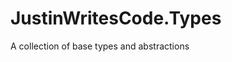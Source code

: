 <!--
 README.md
 
   Created: 2022-10-11-07:32:33
   Modified: 2022-10-30-06:31:00
 
   Author: Justin Chase <justin@justinwritescode.com>
   
   Copyright © 2022 Justin Chase, All Rights Reserved
      License: MIT (https://opensource.org/licenses/MIT)
-->

# JustinWritesCode.Types

A collection of base types and abstractions

